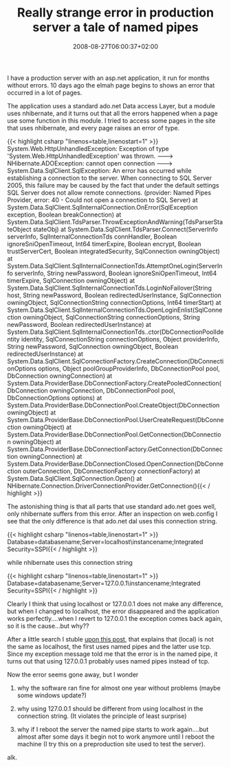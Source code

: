 ﻿---
title: "Really strange error in production server a tale of named pipes"
description: ""
date: 2008-08-27T06:00:37+02:00
draft: false
tags: []
categories: [General]
---
I have a production server with an asp.net application, it run for months without errors. 10 days ago the elmah page begins to shows an error that occurred in a lot of pages.

The application uses a standard ado.net Data access Layer, but a module uses nhibernate, and it turns out that all the errors happened when a page use some function in this module. I tried to access some pages in the site that uses nhibernate, and every page raises an error of type.

{{< highlight csharp "linenos=table,linenostart=1" >}}
System.Web.HttpUnhandledException: Exception of type 'System.Web.HttpUnhandledException' was thrown. ---> NHibernate.ADOException: cannot open connection ---> System.Data.SqlClient.SqlException: An error has occurred while establishing a connection to the server.  When connecting to SQL Server 2005, this failure may be caused by the fact that under the default settings SQL Server does not allow remote connections. (provider: Named Pipes Provider, error: 40 - Could not open a connection to SQL Server)
   at System.Data.SqlClient.SqlInternalConnection.OnError(SqlException exception, Boolean breakConnection)
   at System.Data.SqlClient.TdsParser.ThrowExceptionAndWarning(TdsParserStateObject stateObj)
   at System.Data.SqlClient.TdsParser.Connect(ServerInfo serverInfo, SqlInternalConnectionTds connHandler, Boolean ignoreSniOpenTimeout, Int64 timerExpire, Boolean encrypt, Boolean trustServerCert, Boolean integratedSecurity, SqlConnection owningObject)
   at System.Data.SqlClient.SqlInternalConnectionTds.AttemptOneLogin(ServerInfo serverInfo, String newPassword, Boolean ignoreSniOpenTimeout, Int64 timerExpire, SqlConnection owningObject)
   at System.Data.SqlClient.SqlInternalConnectionTds.LoginNoFailover(String host, String newPassword, Boolean redirectedUserInstance, SqlConnection owningObject, SqlConnectionString connectionOptions, Int64 timerStart)
   at System.Data.SqlClient.SqlInternalConnectionTds.OpenLoginEnlist(SqlConnection owningObject, SqlConnectionString connectionOptions, String newPassword, Boolean redirectedUserInstance)
   at System.Data.SqlClient.SqlInternalConnectionTds..ctor(DbConnectionPoolIdentity identity, SqlConnectionString connectionOptions, Object providerInfo, String newPassword, SqlConnection owningObject, Boolean redirectedUserInstance)
   at System.Data.SqlClient.SqlConnectionFactory.CreateConnection(DbConnectionOptions options, Object poolGroupProviderInfo, DbConnectionPool pool, DbConnection owningConnection)
   at System.Data.ProviderBase.DbConnectionFactory.CreatePooledConnection(DbConnection owningConnection, DbConnectionPool pool, DbConnectionOptions options)
   at System.Data.ProviderBase.DbConnectionPool.CreateObject(DbConnection owningObject)
   at System.Data.ProviderBase.DbConnectionPool.UserCreateRequest(DbConnection owningObject)
   at System.Data.ProviderBase.DbConnectionPool.GetConnection(DbConnection owningObject)
   at System.Data.ProviderBase.DbConnectionFactory.GetConnection(DbConnection owningConnection)
   at System.Data.ProviderBase.DbConnectionClosed.OpenConnection(DbConnection outerConnection, DbConnectionFactory connectionFactory)
   at System.Data.SqlClient.SqlConnection.Open()
   at NHibernate.Connection.DriverConnectionProvider.GetConnection(){{< / highlight >}}

<!-- Code inserted with Steve Dunn's Windows Live Writer Code Formatter Plugin.  http://dunnhq.com -->

The astonishing thing is that all parts that use standard ado.net goes well, only nhibernate suffers from this error. After an inspection on web.config I see that the only difference is that ado.net dal uses this connection string.

{{< highlight csharp "linenos=table,linenostart=1" >}}
Database=databasename;Server=localhost\instancename;Integrated Security=SSPI{{< / highlight >}}

<!-- Code inserted with Steve Dunn's Windows Live Writer Code Formatter Plugin.  http://dunnhq.com -->

while nhibernate uses this connection string

{{< highlight csharp "linenos=table,linenostart=1" >}}
Database=databasename;Server=127.0.0.1\instancename;Integrated Security=SSPI{{< / highlight >}}

<!-- Code inserted with Steve Dunn's Windows Live Writer Code Formatter Plugin.  http://dunnhq.com -->

Clearly I think that using localhost or 127.0.0.1 does not make any difference, but when I changed to localhost, the error disappeared and the application works perfectly….when I revert to 127.0.0.1 the exception comes back again, so it is the cause…but why??

After a little search I stuble [upon this post](http://weblogs.asp.net/jgalloway/archive/2005/12/02/432062.aspx), that explains that (local) is not the same as localhost, the first uses named pipes and the latter use tcp. Since my exception message told me that the error is in the named pipe, it turns out that using 127.0.0.1 probably uses named pipes instead of tcp.

Now the error seems gone away, but I wonder

1) why the software ran fine for almost one year without problems (maybe some windows update?)

2) why using 127.0.0.1 should be different from using localhost in the connection string. (It violates the principle of least surprise)

3) why if I reboot the server the named pipe starts to work again….but almost after some days it begin not to work anymore until I reboot the machine (I try this on a preproduction site used to test the server).

alk.

